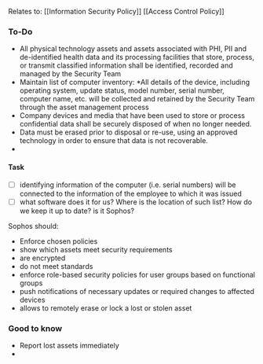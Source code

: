 
Relates to:
[[Information Security Policy]]
[[Access Control Policy]]

### To-Do

* All physical technology assets and assets associated with PHI, PII and de-identified health data and its processing facilities that store, process, or transmit classified information shall be identified, recorded and managed by the Security Team
* Maintain list of computer inventory:
	*All details of the device, including operating system, update status, model number, serial number, computer name, etc. will be collected and retained by the Security Team through the asset management process
* Company devices and media that have been used to store or process confidential data shall be securely disposed of when no longer needed.
* Data must be erased prior to disposal or re-use, using an approved technology in order to ensure that data is not recoverable.
* 


#### Task
- [ ] identifying information of the computer (i.e. serial numbers) will be connected to the information of the employee to which it was issued
- [ ] what software does it for us? Where is the location of such list? How do we keep it up to date? is it Sophos?

Sophos should:
- Enforce chosen policies
- show which assets meet security requirements
- are encrypted
- do not meet standards
- enforce role-based security policies for user groups based on functional groups
- push notifications of necessary updates or required changes to affected devices
- allows to remotely erase or lock a lost or stolen asset 


### Good to know
* Report lost assets immediately
* 